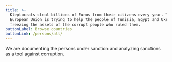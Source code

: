 ```yaml
---
title: >-
  Kleptocrats steal billions of Euros from their citizens every year. The
  European Union is trying to help the people of Tunisia, Egypt and Ukraine by
  freezing the assets of the corrupt people who ruled them.
buttonLabel: Browse countries
buttonLink: /persons/all/
---
```


We are documenting the persons under sanction and analyzing sanctions as a
tool against corruption.
